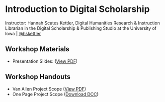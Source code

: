 
# Introduction to Digital Scholarship 

Instructor: 
Hannah Scates Kettler, Digital Humanities Research & Instruction Librarian in the Digital Scholarship & Publishing Studio at the University of Iowa | [@hskettler](https://twitter.com/hskettler?lang=en)

## Workshop Materials
* Presentation Slides: ([View PDF](https://github.com/tech-at-arl/Digital-Scholarship-Institute/blob/master/August%202018/Introduction%20to%20Digital%20Scholarship/Introduction_to_Digital_Scholarship_scatesKettler.pdf)) 

## Workshop Handouts
* Van Allen Project Scope ([View PDF](https://github.com/tech-at-arl/Digital-Scholarship-Institute/blob/master/August%202018/Introduction%20to%20Digital%20Scholarship/PM-one-pager_vanallen.pdf))
* One Page Project Scope ([Download DOC](https://github.com/tech-at-arl/Digital-Scholarship-Institute/blob/master/August%202018/Introduction%20to%20Digital%20Scholarship/Project_one_pager_blank.docx))













